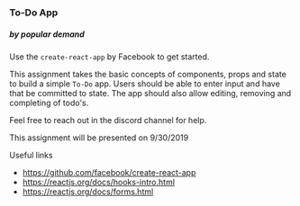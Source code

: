 ### To-Do App
##### by popular demand

Use the `create-react-app` by Facebook to get started.

This assignment takes the basic concepts of components, props and state to build a simple `To-Do` app.  Users should be able to enter input and have that be committed to state.  The app should also allow editing, removing and completing of todo's.  

Feel free to reach out in the discord channel for help.

This assignment will be presented on 9/30/2019

Useful links
- https://github.com/facebook/create-react-app
- https://reactjs.org/docs/hooks-intro.html
- https://reactjs.org/docs/forms.html